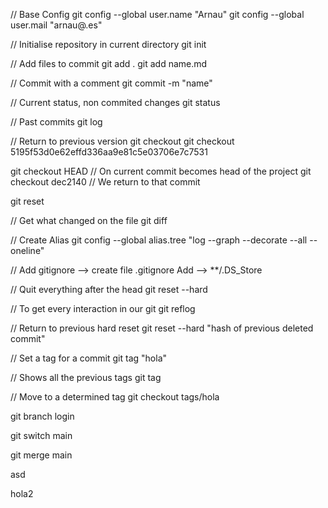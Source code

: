 // Base Config
git config --global user.name "Arnau"
git config --global user.mail "arnau@.es"

// Initialise repository in current directory
git init


// Add files to commit
git add .
git add name.md


// Commit with a comment
git commit -m "name"


// Current status, non commited changes
git status


// Past commits
git log


// Return to previous version
git checkout 
git checkout 5195f53d0e62effd336aa9e81c5e03706e7c7531

git checkout HEAD // On current commit becomes head of the project
git checkout dec2140 // We return to that commit

git reset


// Get what changed on the file
git diff


// Create Alias
git config --global alias.tree "log --graph --decorate --all --oneline"

// Add gitignore
--> create file .gitignore
Add --> **/.DS_Store 


// Quit everything after the head
git reset --hard

// To get every interaction in our git
git reflog

// Return to previous hard reset
git reset --hard "hash of previous deleted commit"


// Set a tag for a commit
git tag "hola"


// Shows all the previous tags
git tag 


// Move to a determined tag
git checkout tags/hola 

git branch login

git switch main

git merge main

asd

hola2